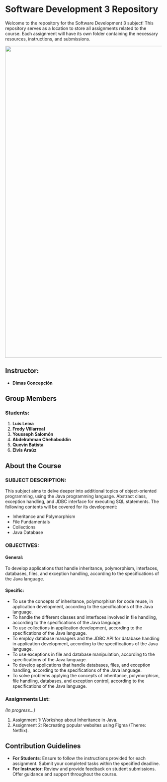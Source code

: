 # Software Development 3 Repository

Welcome to the repository for the Software Development 3 subject! This repository serves as a location to store all assignments related to the course. Each assignment will have its own folder containing the necessary resources, instructions, and submissions.

<img src='/DS3-heroMarkdown-image.png' width='1000'></img>

## Instructor:
- **Dimas Concepción**

## Group Members

### Students:
1. **Luis Leiva**
2. **Fredy Villarreal**
3. **Yousseph Salomón**
4. **Abdelrahman Chehaboddin**
5. **Quevin Batista**
6. **Elvis Araúz**

## About the Course

### SUBJECT DESCRIPTION:
This subject aims to delve deeper into additional topics of object-oriented programming, using the Java programming language. Abstract class, exception handling, and JDBC interface for executing SQL statements. The following contents will be covered for its development:

- Inheritance and Polymorphism
- File Fundamentals
- Collections
- Java Database

### OBJECTIVES:
#### General:
To develop applications that handle inheritance, polymorphism, interfaces, databases, files, and exception handling, according to the specifications of the Java language.

#### Specific:
- To use the concepts of inheritance, polymorphism for code reuse, in application development, according to the specifications of the Java language.
- To handle the different classes and interfaces involved in file handling, according to the specifications of the Java language.
- To use collections in application development, according to the specifications of the Java language.
- To employ database managers and the JDBC API for database handling in application development, according to the specifications of the Java language.
- To use exceptions in file and database manipulation, according to the specifications of the Java language.
- To develop applications that handle databases, files, and exception handling, according to the specifications of the Java language.
- To solve problems applying the concepts of inheritance, polymorphism, file handling, databases, and exception control, according to the specifications of the Java language.

### Assignments List:
*(In progress...)*

1. Assignment 1: Workshop about Inheritance in Java.
2. Assignment 2: Recreating popular websites using Figma (Theme: Netflix).

## Contribution Guidelines

- **For Students**: Ensure to follow the instructions provided for each assignment. Submit your completed tasks within the specified deadline.
- **For Instructor**: Review and provide feedback on student submissions. Offer guidance and support throughout the course.
